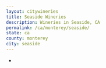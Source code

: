 ```yaml
---
layout: citywineries
title: Seaside Wineries
description: Wineries in Seaside, CA
permalink: /ca/monterey/seaside/
state: ca
county: monterey
city: seaside
---
```

-
